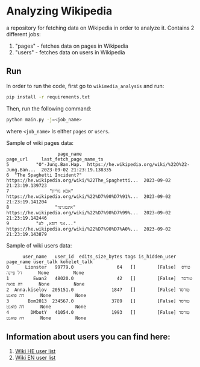 # Analyzing Wikipedia

a repository for fetching data on Wikipedia in order to analyze it.
Contains 2 different jobs:
1. "pages" - fetches data on pages in Wikipedia
2. "users" - fetches data on users in Wikipedia

## Run
In order to run the code, first go to `wikimedia_analysis` and run:
```bash
pip install -r requirements.txt
```
Then, run the following command:
```bash
python main.py -j=<job_name>
```
where `<job_name>` is either `pages` or `users`.

Sample of wiki pages data:
```csv
                   page_name                                           page_url     last_fetch_page_name_ts    
5          "O"-Jung.Ban.Hap.  https://he.wikipedia.org/wiki/%22O%22-Jung.Ban...  2023-09-02 21:23:19.138335        
6  "The Spaghetti Incident?"  https://he.wikipedia.org/wiki/%22The_Spaghetti...  2023-09-02 21:23:19.139723        
7               "אבא גוריון"  https://he.wikipedia.org/wiki/%22%D7%90%D7%91%...  2023-09-02 21:23:19.141204        
8                 "אינטגרנד"  https://he.wikipedia.org/wiki/%22%D7%90%D7%99%...  2023-09-02 21:23:19.142446        
9          "אני רופא, לא..."  https://he.wikipedia.org/wiki/%22%D7%90%D7%A0%...  2023-09-02 21:23:19.143879   
```

Sample of wiki users data:
```csv
      user_name   user_id  edits_size_bytes tags is_hidden_user      page_name user_talk kohelet_talk 
0      Lionster   99779.0                64   []        [False]  טורס דל פיינה      None         None 
1         Ewan2   48020.0                42   []        [False]  טורסד דה פואה      None         None     
2  Anna.kiselov  205151.0              1847   []        [False] טורסד דה פואנט      None         None   
3       Bom2013  234567.0              3789   []        [False] טורסד דה פואנט      None         None     
4        DMbotY   41054.0              1993   []        [False] טורסד דה פואנט      None         None
```

## Information about users you can find here:   
1. [Wiki HE user list](https://he.m.wikipedia.org/w/index.php?title=%D7%9E%D7%99%D7%95%D7%97%D7%93:%D7%A8%D7%A9%D7%99%D7%9E%D7%AA_%D7%9E%D7%A9%D7%AA%D7%9E%D7%A9%D7%99%D7%9D&group=sysop)
2. [Wiki EN user list](https://en.wikipedia.org/wiki/Special:ListUsers)